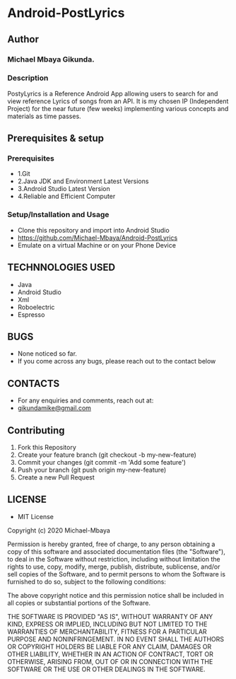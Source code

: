 # Android-PostLyrics
## Author
### Michael Mbaya Gikunda.

### Description

PostyLyrics is a Reference Android App allowing users to search for and view reference Lyrics of songs from an API.
It is my chosen IP (Independent Project) for the near future (few weeks) implementing various concepts and materials as time passes. 

## Prerequisites & setup
### Prerequisites
* 1.Git
* 2.Java JDK and Environment Latest Versions
* 3.Android Studio Latest Version
* 4.Reliable and Efficient Computer

### Setup/Installation and Usage

* Clone this repository and import into Android Studio
* https://github.com/Michael-Mbaya/Android-PostLyrics
* Emulate on a virtual Machine or on your Phone Device


## TECHNNOLOGIES USED

* Java
* Android Studio
* Xml
* Roboelectric
* Espresso

## BUGS

* None noticed so far.
* If you come across any bugs, please reach out to the contact below

## CONTACTS

* For any enquiries and comments, reach out at: 
* gikundamike@gmail.com

## Contributing

1. Fork this Repository
2. Create your feature branch (git checkout -b my-new-feature)
3. Commit your changes (git commit -m 'Add some feature')
4. Push your branch (git push origin my-new-feature)
5. Create a new Pull Request

## LICENSE

* MIT License

Copyright (c) 2020 Michael-Mbaya

Permission is hereby granted, free of charge, to any person obtaining a copy
of this software and associated documentation files (the "Software"), to deal
in the Software without restriction, including without limitation the rights
to use, copy, modify, merge, publish, distribute, sublicense, and/or sell
copies of the Software, and to permit persons to whom the Software is
furnished to do so, subject to the following conditions:

The above copyright notice and this permission notice shall be included in all
copies or substantial portions of the Software.

THE SOFTWARE IS PROVIDED "AS IS", WITHOUT WARRANTY OF ANY KIND, EXPRESS OR
IMPLIED, INCLUDING BUT NOT LIMITED TO THE WARRANTIES OF MERCHANTABILITY,
FITNESS FOR A PARTICULAR PURPOSE AND NONINFRINGEMENT. IN NO EVENT SHALL THE
AUTHORS OR COPYRIGHT HOLDERS BE LIABLE FOR ANY CLAIM, DAMAGES OR OTHER
LIABILITY, WHETHER IN AN ACTION OF CONTRACT, TORT OR OTHERWISE, ARISING FROM,
OUT OF OR IN CONNECTION WITH THE SOFTWARE OR THE USE OR OTHER DEALINGS IN THE
SOFTWARE.
